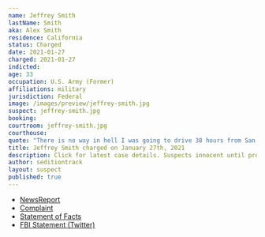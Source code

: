 ```yaml
---
name: Jeffrey Smith
lastName: Smith
aka: Alex Smith
residence: California
status: Charged
date: 2021-01-27
charged: 2021-01-27
indicted:
age: 33
occupation: U.S. Army (Former)
affiliations: military
jurisdiction: Federal
image: /images/preview/jeffrey-smith.jpg
suspect: jeffrey-smith.jpg
booking:
courtroom: jeffrey-smith.jpg
courthouse:
quote: "There is no way in hell I was going to drive 38 hours from San Diego and not walk right through the front of the capital (sic) building."
title: Jeffrey Smith charged on January 27th, 2021
description: Click for latest case details. Suspects innocent until proven guilty.
author: seditiontrack
layout: suspect
published: true
---
```

- [NewsReport](https://www.cbs8.com/article/news/politics/coronado-arrest-capitol-riot/509-740c83a7-f93e-4283-87da-d5a54005906b)
- [Complaint](https://www.justice.gov/opa/page/file/1361426/download)
- [Statement of Facts](https://www.justice.gov/opa/page/file/1361426/download)
- [FBI Statement (Twitter)](https://twitter.com/FBISanDiego/status/1354835002513645571?s=20)
